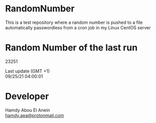 # RandomNumber    
This is a test repository where a random number is pushed to a file automatically passwordless from a cron job in my Linux CentOS server    
# Random Number of the last run   
23251
      
Last update (GMT +1)    
09/25/21 04:00:01
# Developer    
Hamdy Abou El Anein   
hamdy.aea@protonmail.com
